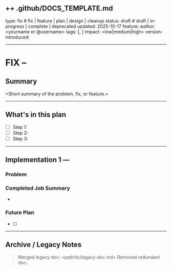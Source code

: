 ## ++ .github/DOCS_TEMPLATE.md

type: fix # fix | feature | plan | design | cleanup
status: draft # draft | in-progress | complete | deprecated
updated: 2025-10-17
feature: <feature-area>
author: <yourname or @username>
tags: [<tag1>, <tag2>]
impact: <low|medium|high>
version-introduced: <version>

---

# FIX – <Descriptive Title>

## Summary

<Short summary of the problem, fix, or feature.>

---

## What's in this plan

- [ ] Step 1: <First actionable item>
- [ ] Step 2: <Second actionable item>
- [ ] Step 3: <Third actionable item>

---

## Implementation 1 — <Implementation Title>

### Problem

<Describe the problem or context for this implementation step.>

### Completed Job Summary

- <Bullet points of what was done in this step>

### Future Plan

- [ ] <Planned follow-up or improvement>

---

## Archive / Legacy Notes

> Merged legacy doc: <path/to/legacy-doc.md>
> Removed redundant doc: <reason>
